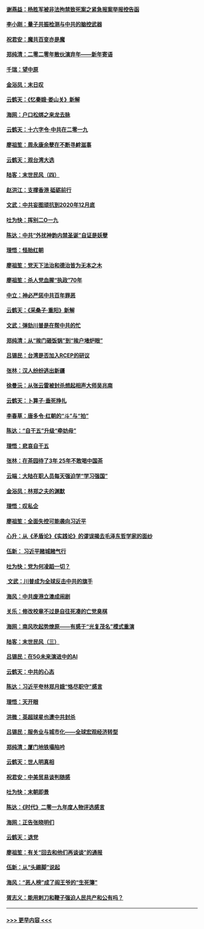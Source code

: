 #### [谢燕益：杨胜军被非法拘禁致死案之紧急报案举报控告函](../pages/nsc993/n11756134.md?t=01020101) 
#### [李小刚：量子共振检测与中共的脑控武器](../pages/nsc993/n11754518.md?t=01020101) 
#### [祝君安：魔共百变亦是魔](../pages/nsc993/n11754469.md?t=01020101) 
#### [郑纯清：二零二零年散伙演弃年——新年寄语](../pages/nsc993/n11754195.md?t=01020101) 
#### [千瑞：望中原](../pages/nsc993/n11754159.md?t=01020101) 
#### [金浴凤：末日叹](../pages/nsc993/n11752359.md?t=01020101) 
#### [云鹤天：《忆秦娥‧娄山关》新解](../pages/nsc993/n11752348.md?t=01020101) 
#### [海网：户口松绑之来龙去脉](../pages/nsc993/n11752328.md?t=01020101) 
#### [云鹤天：十六字令‧中共在二零一九](../pages/nsc993/n11752305.md?t=01020101) 
#### [廖祖笙：周永康余孽在不断寻衅滋事](../pages/nsc993/n11751013.md?t=01020101) 
#### [云鹤天：观台湾大选](../pages/nsc993/n11751007.md?t=01020101) 
#### [陆客：末世民风（四）](../pages/nsc993/n11749203.md?t=01020101) 
#### [赵洪江：支撑香港 砥砺前行](../pages/nsc993/n11748482.md?t=01020101) 
#### [文武：中共妄图顽抗到2020年12月底](../pages/nsc993/n11748446.md?t=01020101) 
#### [吐为快：挥别二O一九](../pages/nsc993/n11748411.md?t=01020101) 
#### [陈达：中共“外扰神韵内禁圣诞”自证是妖孽](../pages/nsc993/n11748226.md?t=01020101) 
#### [理悟：怪胎红朝](../pages/nsc993/n11748206.md?t=01020101) 
#### [廖祖笙：党天下法治和德治皆为无本之木](../pages/nsc993/n11748135.md?t=01020101) 
#### [廖祖笙：杀人党血腥“执政”70年](../pages/nsc993/n11745144.md?t=01020101) 
#### [中立：神必严惩中共百年罪恶](../pages/nsc993/n11744970.md?t=01020101) 
#### [云鹤天：《采桑子‧重阳》新解](../pages/nsc993/n11744948.md?t=01020101) 
#### [文武：弹劾川普是在帮中共的忙](../pages/nsc993/n11744758.md?t=01020101) 
#### [郑纯清：从“挨门砸饭锅”到“挨户堵炉眼”](../pages/nsc993/n11744745.md?t=01020101) 
#### [吕锡民：台湾是否加入RCEP的研议](../pages/nsc993/n11744701.md?t=01020101) 
#### [张林：汉人纷纷逃出新疆](../pages/nsc993/n11743530.md?t=01020101) 
#### [徐曼沅：从张云雷被封杀想起相声大师吴兆南](../pages/nsc993/n11741816.md?t=01020101) 
#### [云鹤天：卜算子‧垂死挣扎](../pages/nsc993/n11739956.md?t=01020101) 
#### [李春草：唐多令‧红朝的“斗”与“拍”](../pages/nsc993/n11739830.md?t=01020101) 
#### [陈达：“自干五”升级“牵妨母”](../pages/nsc993/n11739724.md?t=01020101) 
#### [理悟：悲哀自干五](../pages/nsc993/n11739547.md?t=01020101) 
#### [张林：在茶园待了3年 25年不敢喝中国茶](../pages/nsc993/n11739240.md?t=01020101) 
#### [云端：大陆在职人员每天强迫学“学习强国”](../pages/nsc993/n11738735.md?t=01020101) 
#### [金浴凤：林郑之夫的渊默](../pages/nsc993/n11737735.md?t=01020101) 
#### [理悟：叹私企](../pages/nsc993/n11737715.md?t=01020101) 
#### [廖祖笙：全面失控可能袭向习近平](../pages/nsc993/n11737704.md?t=01020101) 
#### [心升：从《矛盾论》《实践论》的谬误揭去毛泽东哲学家的面纱](../pages/nsc993/n11736962.md?t=01020101) 
#### [伍新： 习近平赌城赌气行](../pages/nsc993/n11736929.md?t=01020101) 
#### [吐为快：党为何凌蹈一切？](../pages/nsc993/n11736915.md?t=01020101) 
#### [ 文武：川普成为全球反击中共的旗手](../pages/nsc993/n11736882.md?t=01020101) 
#### [海风：中共废港立澳成闹剧](../pages/nsc993/n11735857.md?t=01020101) 
#### [关乐：修改校章不过是自往死凑的亡党臭棋](../pages/nsc993/n11735097.md?t=01020101) 
#### [海网：南风吹起势燎原——有感于“光复茂名”模式重演](../pages/nsc993/n11732308.md?t=01020101) 
#### [陆客：末世民风（三）](../pages/nsc993/n11732211.md?t=01020101) 
#### [吕锡民：在5G未来演进中的AI](../pages/nsc993/n11730010.md?t=01020101) 
#### [云鹤天：中共的心态](../pages/nsc993/n11729906.md?t=01020101) 
#### [陈达：习近平夸林郑月娥“恪尽职守”感言](../pages/nsc993/n11729881.md?t=01020101) 
#### [理悟：天开眼](../pages/nsc993/n11729699.md?t=01020101) 
#### [洪微：英超球星也遭中共封杀](../pages/nsc993/n11727243.md?t=01020101) 
#### [吕锡民：服务业与城市化——全球宏观经济转型](../pages/nsc993/n11725845.md?t=01020101) 
#### [郑纯清：厦门地铁塌陷吟](../pages/nsc993/n11725813.md?t=01020101) 
#### [云鹤天：世人明真相](../pages/nsc993/n11725621.md?t=01020101) 
#### [祝君安：中美贸易谈判随感](../pages/nsc993/n11725609.md?t=01020101) 
#### [吐为快：末朝即景](../pages/nsc993/n11723365.md?t=01020101) 
#### [陈达：《时代》二零一九年度人物评选感言](../pages/nsc993/n11723337.md?t=01020101) 
#### [海网：正告张晓明们](../pages/nsc993/n11723228.md?t=01020101) 
#### [云鹤天：退党](../pages/nsc993/n11723056.md?t=01020101) 
#### [廖祖笙：有关“回去和他们再谈谈”的通报](../pages/nsc993/n11722442.md?t=01020101) 
#### [伍新：从“头踢脚”说起](../pages/nsc993/n11722429.md?t=01020101) 
#### [海风：“恶人榜”成了阎王爷的“生死簿”](../pages/nsc993/n11722272.md?t=01020101) 
#### [胥志义：能用剌刀和鞭子强迫人民共产和公有吗？](../pages/nsc993/n11720569.md?t=01020101) 

----
#### [ >>> 更早内容 <<< ](../indexes/nsc993-earlier.md)
